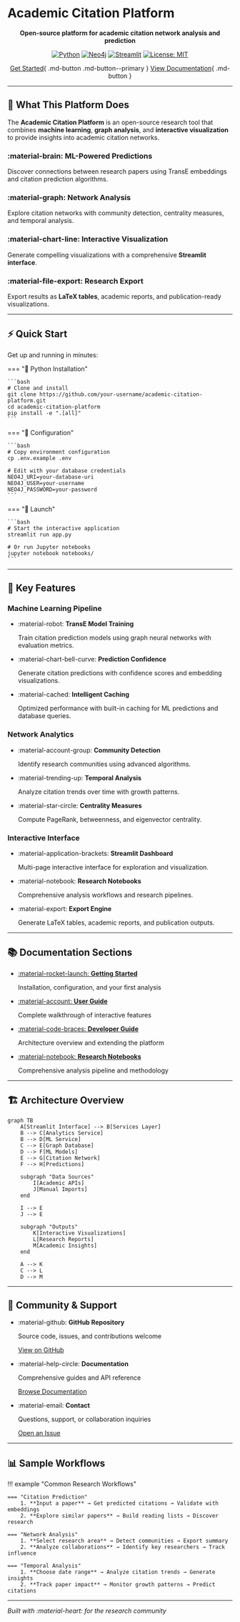 # Academic Citation Platform

<div align="center">

**Open-source platform for academic citation network analysis and prediction**

[![Python](https://img.shields.io/badge/Python-3.8+-blue.svg)](https://python.org)
[![Neo4j](https://img.shields.io/badge/Neo4j-5.0+-green.svg)](https://neo4j.com)
[![Streamlit](https://img.shields.io/badge/Streamlit-1.12+-red.svg)](https://streamlit.io)
[![License: MIT](https://img.shields.io/badge/License-MIT-yellow.svg)](https://opensource.org/licenses/MIT)

[Get Started](getting-started/installation.md){ .md-button .md-button--primary }
[View Documentation](https://docs.example.com){ .md-button }

</div>

---

## 🚀 What This Platform Does

The **Academic Citation Platform** is an open-source research tool that combines **machine learning**, **graph analysis**, and **interactive visualization** to provide insights into academic citation networks.

### :material-brain: **ML-Powered Predictions**
Discover connections between research papers using TransE embeddings and citation prediction algorithms.

### :material-graph: **Network Analysis** 
Explore citation networks with community detection, centrality measures, and temporal analysis.

### :material-chart-line: **Interactive Visualization**
Generate compelling visualizations with a comprehensive **Streamlit interface**.

### :material-file-export: **Research Export**
Export results as **LaTeX tables**, academic reports, and publication-ready visualizations.

---

## ⚡ Quick Start

Get up and running in minutes:

=== "🐍 Python Installation"

    ```bash
    # Clone and install
    git clone https://github.com/your-username/academic-citation-platform.git
    cd academic-citation-platform
    pip install -e ".[all]"
    ```

=== "🔧 Configuration"

    ```bash
    # Copy environment configuration
    cp .env.example .env
    
    # Edit with your database credentials
    NEO4J_URI=your-database-uri
    NEO4J_USER=your-username
    NEO4J_PASSWORD=your-password
    ```

=== "🚀 Launch"

    ```bash
    # Start the interactive application
    streamlit run app.py
    
    # Or run Jupyter notebooks
    jupyter notebook notebooks/
    ```

---

## 🎯 Key Features

### **Machine Learning Pipeline**

<div class="grid cards" markdown>

-   :material-robot: **TransE Model Training**
    
    Train citation prediction models using graph neural networks with evaluation metrics.

-   :material-chart-bell-curve: **Prediction Confidence**
    
    Generate citation predictions with confidence scores and embedding visualizations.

-   :material-cached: **Intelligent Caching**
    
    Optimized performance with built-in caching for ML predictions and database queries.

</div>

### **Network Analytics**

<div class="grid cards" markdown>

-   :material-account-group: **Community Detection**
    
    Identify research communities using advanced algorithms.

-   :material-trending-up: **Temporal Analysis**
    
    Analyze citation trends over time with growth patterns.

-   :material-star-circle: **Centrality Measures**
    
    Compute PageRank, betweenness, and eigenvector centrality.

</div>

### **Interactive Interface**

<div class="grid cards" markdown>

-   :material-application-brackets: **Streamlit Dashboard**
    
    Multi-page interactive interface for exploration and visualization.

-   :material-notebook: **Research Notebooks**
    
    Comprehensive analysis workflows and research pipelines.

-   :material-export: **Export Engine**
    
    Generate LaTeX tables, academic reports, and publication outputs.

</div>

---

## 📚 Documentation Sections

<div class="grid cards" markdown>

-   [:material-rocket-launch: **Getting Started**](getting-started/installation.md)
    
    Installation, configuration, and your first analysis

-   [:material-account: **User Guide**](user-guide/overview.md)
    
    Complete walkthrough of interactive features

-   [:material-code-braces: **Developer Guide**](developer-guide/overview.md)
    
    Architecture overview and extending the platform

-   [:material-notebook: **Research Notebooks**](notebooks/overview.md)
    
    Comprehensive analysis pipeline and methodology

</div>

---

## 🏗️ Architecture Overview

```mermaid
graph TB
    A[Streamlit Interface] --> B[Services Layer]
    B --> C[Analytics Service]
    B --> D[ML Service]
    C --> E[Graph Database]
    D --> F[ML Models]
    E --> G[Citation Network]
    F --> H[Predictions]
    
    subgraph "Data Sources"
        I[Academic APIs]
        J[Manual Imports]
    end
    
    I --> E
    J --> E
    
    subgraph "Outputs"
        K[Interactive Visualizations]
        L[Research Reports]
        M[Academic Insights]
    end
    
    A --> K
    C --> L
    D --> M
```

---

## 🤝 Community & Support

<div class="grid cards" markdown>

-   :material-github: **GitHub Repository**
    
    Source code, issues, and contributions welcome
    
    [View on GitHub](https://github.com/your-username/academic-citation-platform)

-   :material-help-circle: **Documentation**
    
    Comprehensive guides and API reference
    
    [Browse Documentation](getting-started/installation.md)

-   :material-email: **Contact**
    
    Questions, support, or collaboration inquiries
    
    [Open an Issue](https://github.com/your-username/academic-citation-platform/issues)

</div>

---

## 📊 Sample Workflows

!!! example "Common Research Workflows"

    === "Citation Prediction"
        1. **Input a paper** → Get predicted citations → Validate with embeddings
        2. **Explore similar papers** → Build reading lists → Discover research
    
    === "Network Analysis"
        1. **Select research area** → Detect communities → Export summary
        2. **Analyze collaborations** → Identify key researchers → Track influence
    
    === "Temporal Analysis"
        1. **Choose date range** → Analyze citation trends → Generate insights
        2. **Track paper impact** → Monitor growth patterns → Predict citations

---

*Built with :material-heart: for the research community*